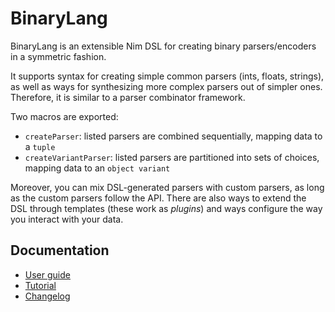 # BinaryLang
BinaryLang is an extensible Nim DSL for creating binary parsers/encoders in a
symmetric fashion.

It supports syntax for creating simple common parsers (ints, floats, strings),
as well as ways for synthesizing more complex parsers out of simpler ones.
Therefore, it is similar to a parser combinator framework.

Two macros are exported:
- `createParser`: listed parsers are combined sequentially, mapping data to a `tuple`
- `createVariantParser`: listed parsers are partitioned into sets of choices, mapping data to an `object variant`

Moreover, you can mix DSL-generated parsers with custom parsers, as long as the
custom parsers follow the API. There are also ways to extend the DSL through
templates (these work as *plugins*) and ways configure the way you interact
with your data.

## Documentation
- [User guide](https://sealmove.github.io/binarylang/)
- [Tutorial](https://sealmove.github.io/binarylang/tutorial.html)
- [Changelog](https://sealmove.github.io/binarylang/changelog.html)